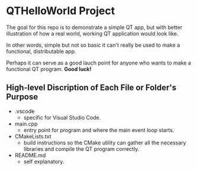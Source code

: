 # QTHelloWorld Project

The goal for this repo is to demonstrate a simple QT app, but with better illustration of how a real world, working QT application would look like.

In other words, simple but not so basic it can't really be used to make a functional, distributable app.

Perhaps it can serve as a good lauch point for anyone who wants to make a functional QT program.  **Good luck!**

## High-level Discription of Each File or Folder's Purpose

* .vscode 
    * specific for Visual Studio Code.
* main.cpp
    * entry point for program and where the main event loop starts.
* CMakeLists.txt
    * build instructions so the CMake utility can gather all the necessary libraries and compile the QT program correctly.
* README.md
    * self explanatory.
